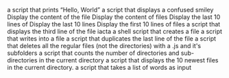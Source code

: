  a script that prints “Hello, World”
a script that displays a confused smiley 
Display the content of the file
Display the content of files
Display the last 10 lines of 
Display the last 10 lines
Display the first 10 lines of files
a script that displays the third line of the file iacta
a shell script that creates a file 
 a script that writes into a file
 a script that duplicates the last line of the file
 a script that deletes all the regular files (not the directories) with a .js and it's subfolders
a script that counts the number of directories and sub-directories in the current directory
a script that displays the 10 newest files in the current directory.
  a script that takes a list of words as input 
